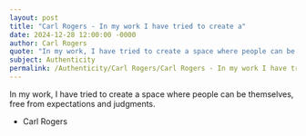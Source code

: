 ```yaml
---
layout: post
title: "Carl Rogers - In my work I have tried to create a"
date: 2024-12-28 12:00:00 -0000
author: Carl Rogers
quote: "In my work, I have tried to create a space where people can be themselves, free from expectations and judgments."
subject: Authenticity
permalink: /Authenticity/Carl Rogers/Carl Rogers - In my work I have tried to create a
---
```


In my work, I have tried to create a space where people can be themselves, free from expectations and judgments.

- Carl Rogers
